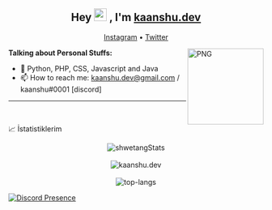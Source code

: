 
<h2 align="center">Hey <img src="https://media.giphy.com/media/hvRJCLFzcasrR4ia7z/giphy.gif" width="25px"> , I'm <a href="https://github.com/kaanshudev">kaanshu.dev</a></h2>
<p align="center">
  <a href="https://www.instagram.com/kxxnzy/">Instagram</a> •
  <a href="https://twitter.com/kxxnzy">Twitter</a>
</p>

<img align="right" height="150rem" alt="PNG" src="https://images-ext-1.discordapp.net/external/N7gUHXwao3WmGDWvcyfJO_4_tCx4fjVUQ-CeuHUdd0U/%3Fsize%3D4096/https/cdn.discordapp.com/icons/918227969003114558/3f8df3318e0d205caa5755c30540cf5e.png" />

**Talking about Personal Stuffs:**

- 🌱  Python, PHP, CSS, Javascript and Java 
- 📫  How to reach me: kaanshu.dev@gmail.com / kaanshu#0001 [discord]

***

 <br>

📈 İstatistiklerim <br />



<p align="center">
  <img src="https://github-readme-stats.vercel.app/api?username=Shwetang550&theme=dark&show_icons=true" alt="shwetangStats" />  
  <br />
  <br />
  <img src="https://komarev.com/ghpvc/?username=JSYolo&label=Ziyaretçi%20Sayısı&color=351c75" alt="kaanshu.dev" />
  <br />
  <br />
  <img src="https://github-readme-stats.vercel.app/api/top-langs/?username=Shwetang550&layout=compact&theme=dark" alt="top-langs" />
</p>






[![Discord Presence](https://lanyard.cnrad.dev/api/442516411345010690)](https://discord.com/users/442516411345010690)
